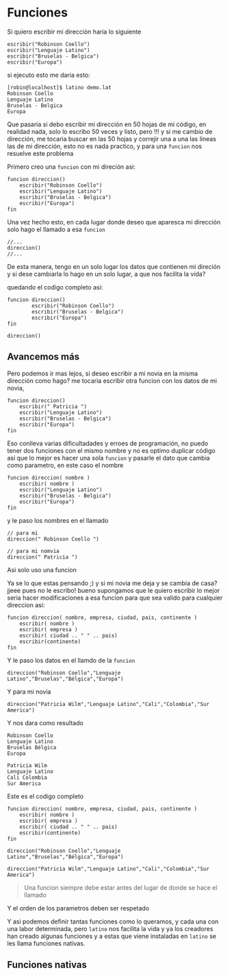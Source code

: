 # Funciones

Si quiero escribir mi dirección haria lo siguiente

```
escribir("Robinson Coello")
escribir("Lenguaje Latino")
escribir("Bruselas - Belgica")
escribir("Europa")
```

si ejecuto esto me daria esto:

```
[robin@localhost]$ latino demo.lat 
Robinson Coello
Lenguaje Latino
Bruselas - Belgica
Europa
```

Que pasaria si debo escribir mi dirección en 50 hojas de mi código, en realidad nada,  solo lo escribo 50 veces y listo, pero !!! y si me cambio de dirección, me tocaria buscar en las 50 hojas y correjir una a una las lineas las de mi dirección, esto no es nada practico, y para una `funcion` nos resuelve este problema

Primero creo una `funcion` con mi direción asi:

```
funcion direccion()
    escribir("Robinson Coello")
    escribir("Lenguaje Latino")
    escribir("Bruselas - Belgica")
    escribir("Europa")
fin
```

Una vez hecho esto, en cada lugar donde deseo que aparesca mi dirección solo hago el llamado a esa `funcion`

```
//...
direccion()
//...
```

De esta manera, tengo en un solo lugar los datos que contienen mi direción y si dese cambiarla lo hago en un solo lugar, a que nos facilita la vida?

quedando el codigo completo asi:

```
funcion direccion()
        escribir("Robinson Coello")
        escribir("Bruselas - Belgica")
        escribir("Europa")
fin

direccion()
```

## Avancemos más

Pero podemos ir mas lejos, si deseo escribir a mi novia en la misma dirección como hago? me tocaria escribir otra funcion con los datos de mi novia,

```
funcion direccion()
    escribir(" Patricia ")
    escribir("Lenguaje Latino")
    escribir("Bruselas - Belgica")
    escribir("Europa")
fin
```

Eso conlleva varias dificultadades y erroes de programación, no puedo tener dos funciones con el mismo nombre y no es optimo duplicar código así que lo mejor es hacer una sola `funcion` y pasarle el dato que cambia como parametro, en este caso el nombre

```
funcion direccion( nombre )
    escribir( nombre )
    escribir("Lenguaje Latino")
    escribir("Bruselas - Belgica")
    escribir("Europa")
fin
```

y le paso los nombres en el llamado

```
// para mi 
direccion(" Robinson Coello ")

// para mi nomvia
direccion(" Patricia ")
```

Asi solo uso una funcion

Ya se lo que estas pensando ;\) y si mi novia me deja y se cambia de casa? jjeee pues no le escribo! bueno supongamos que le quiero escribir lo mejor seria hacer modificaciones a esa funcion para que sea valido para cualquier direccion asi:

```
funcion direccion( nombre, empresa, ciudad, pais, continente )
    escribir( nombre )
    escribir( empresa )
    escribir( ciudad .. " " .. pais)
    escribir(continente)
fin
```

Y le paso los datos en el llamdo de la `funcion`

```
direccion("Robinson Coello","Lenguaje Latino","Bruselas","Bélgica","Europa")
```

Y para mi novia

```
direccion("Patricia Wilm","Lenguaje Latino","Cali","Colombia","Sur America")
```

Y nos dara como resultado

```
Robinson Coello
Lenguaje Latino
Bruselas Bélgica
Europa

Patricia Wilm
Lenguaje Latino
Cali Colombia
Sur America
```

Este es el codigo completo

```
funcion direccion( nombre, empresa, ciudad, pais, continente )
    escribir( nombre )
    escribir( empresa )
    escribir( ciudad .. " " .. pais)
    escribir(continente)
fin

direccion("Robinson Coello","Lenguaje Latino","Bruselas","Bélgica","Europa")

direccion("Patricia Wilm","Lenguaje Latino","Cali","Colombia","Sur America")
```

> Una funcion siempre debe estar antes del lugar de donde se hace el llamado

Y el orden de los parametros deben ser respetado

Y asi podemos definir tantas funciones como lo queramos, y cada una con una labor determinada, pero `latino` nos facilita la vida y ya los creadores han creado algunas funciones y a estas que viene instaladas en `latino` se les llama funciones nativas.

## Funciones nativas



